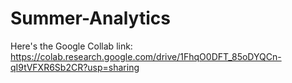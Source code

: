 # Summer-Analytics

Here's the Google Collab link: https://colab.research.google.com/drive/1FhqO0DFT_85oDYQCn-qI9tVFXR6Sb2CR?usp=sharing
